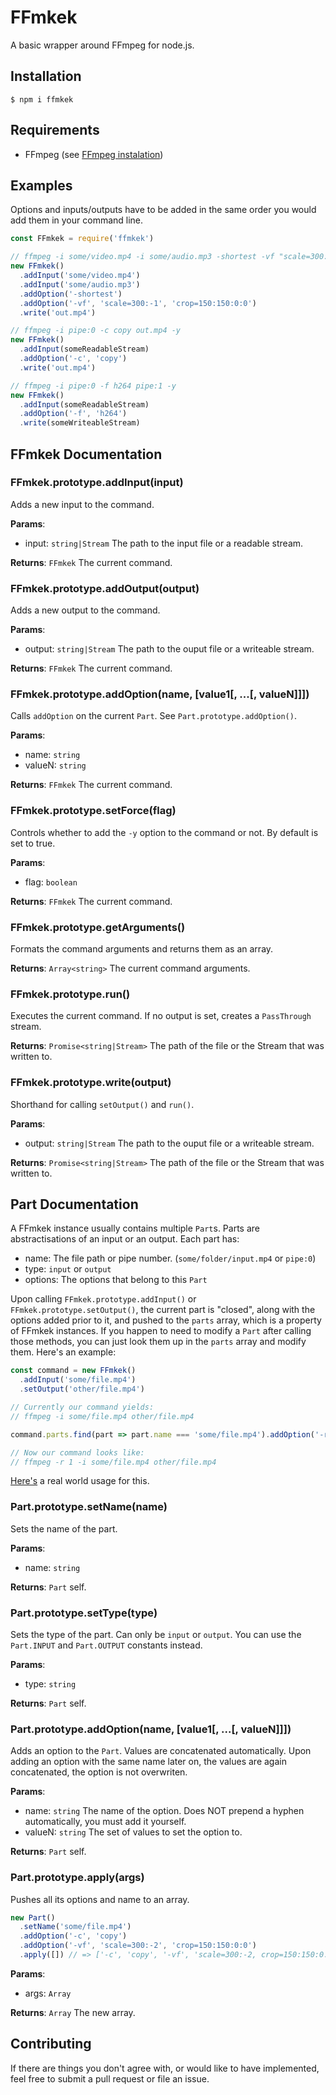 # FFmkek

A basic wrapper around FFmpeg for node.js.

## Installation

```
$ npm i ffmkek
```

## Requirements

* FFmpeg (see [FFmpeg instalation](https://github.com/adaptlearning/adapt_authoring/wiki/Installing-FFmpeg))

## Examples

Options and inputs/outputs have to be added in the same order you would add them in your command line.

```js
const FFmkek = require('ffmkek')

// ffmpeg -i some/video.mp4 -i some/audio.mp3 -shortest -vf "scale=300:-1, crop=150:150:0:0" out.mp4 -y
new FFmkek()
  .addInput('some/video.mp4')
  .addInput('some/audio.mp3')
  .addOption('-shortest')
  .addOption('-vf', 'scale=300:-1', 'crop=150:150:0:0')
  .write('out.mp4')

// ffmpeg -i pipe:0 -c copy out.mp4 -y
new FFmkek()
  .addInput(someReadableStream)
  .addOption('-c', 'copy')
  .write('out.mp4')

// ffmpeg -i pipe:0 -f h264 pipe:1 -y
new FFmkek()
  .addInput(someReadableStream)
  .addOption('-f', 'h264')
  .write(someWriteableStream)
```

## FFmkek Documentation

### FFmkek.prototype.addInput(input)

Adds a new input to the command.

**Params**:

* input: `string|Stream`
  The path to the input file or a readable stream.

**Returns**: `FFmkek`
The current command.

### FFmkek.prototype.addOutput(output)

Adds a new output to the command.

**Params**:

* output: `string|Stream`
  The path to the ouput file or a writeable stream.

**Returns**: `FFmkek`
The current command.

### FFmkek.prototype.addOption(name, [value1[, ...[, valueN]]])

Calls `addOption` on the current `Part`. See `Part.prototype.addOption()`.

**Params**:

* name: `string`
* valueN: `string`

**Returns**: `FFmkek`
The current command.

### FFmkek.prototype.setForce(flag)

Controls whether to add the `-y` option to the command or not. By default is set to true.

**Params**:

* flag: `boolean`

**Returns**: `FFmkek`
The current command.

### FFmkek.prototype.getArguments()

Formats the command arguments and returns them as an array.

**Returns**: `Array<string>`
The current command arguments.

### FFmkek.prototype.run()

Executes the current command. If no output is set, creates a `PassThrough` stream.

**Returns**: `Promise<string|Stream>`
The path of the file or the Stream that was written to.

### FFmkek.prototype.write(output)

Shorthand for calling `setOutput()` and `run()`.

**Params**:

* output: `string|Stream`
  The path to the ouput file or a writeable stream.

**Returns**: `Promise<string|Stream>`
The path of the file or the Stream that was written to.

## Part Documentation

A FFmkek instance usually contains multiple `Part`s. Parts are abstractisations of an input or an output.
Each part has:

* name: The file path or pipe number. (`some/folder/input.mp4` or `pipe:0`)
* type: `input` or `output`
* options: The options that belong to this `Part`

Upon calling `FFmkek.prototype.addInput()` or `FFmkek.prototype.setOutput()`, the current part is "closed", along with the options added prior to it, and pushed to the `parts` array, which is a property of FFmkek instances.
If you happen to need to modify a `Part` after calling those methods, you can just look them up in the `parts` array and modify them. Here's an example:

```js
const command = new FFmkek()
  .addInput('some/file.mp4')
  .setOutput('other/file.mp4')

// Currently our command yields:
// ffmpeg -i some/file.mp4 other/file.mp4

command.parts.find(part => part.name === 'some/file.mp4').addOption('-r', 1)

// Now our command looks like:
// ffmpeg -r 1 -i some/file.mp4 other/file.mp4
```

[Here's](https://github.com/TeeSeal/coub-dl/blob/master/src/Coub.js#L48) a real world usage for this.

### Part.prototype.setName(name)

Sets the name of the part.

**Params**:

* name: `string`

**Returns**: `Part` self.

### Part.prototype.setType(type)

Sets the type of the part. Can only be `input` or `output`. You can use the `Part.INPUT` and `Part.OUTPUT` constants instead.

**Params**:

* type: `string`

**Returns**: `Part` self.

### Part.prototype.addOption(name, [value1[, ...[, valueN]]])

Adds an option to the `Part`. Values are concatenated automatically.
Upon adding an option with the same name later on, the values are again concatenated, the option is not overwriten.

**Params**:

* name: `string`
  The name of the option. Does NOT prepend a hyphen automatically, you must add it yourself.
* valueN: `string`
  The set of values to set the option to.

**Returns**: `Part` self.

### Part.prototype.apply(args)

Pushes all its options and name to an array.

```js
new Part()
  .setName('some/file.mp4')
  .addOption('-c', 'copy')
  .addOption('-vf', 'scale=300:-2', 'crop=150:150:0:0')
  .apply([]) // => ['-c', 'copy', '-vf', 'scale=300:-2, crop=150:150:0:0', '-i', 'some/file.mp4']
```

**Params**:

* args: `Array`

**Returns**: `Array` The new array.


## Contributing

If there are things you don't agree with, or would like to have implemented, feel free to submit a pull request or file an issue.
